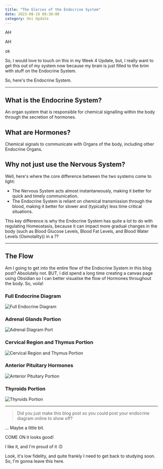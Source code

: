 ```yaml
---
title: "The Glories of the Endocrine System"
date: 2023-08-19 09:30:00
category: Uni Update
---
```


AH

AH

ok

So, I would love to touch on this in my Week 4 Update, but, I really want to get this out of my system now because my brain is just filled to the brim with stuff on the Endocrine System.

So, here's the Endocrine System.

---
## What is the Endocrine System?
An organ system that is responsible for chemical signalling within the body through the secretion of hormones.
## What are Hormones?
Chemical signals to communicate with Organs of the body, including other Endocrine Organs.
## Why not just use the Nervous System?
Well, here's where the core difference between the two systems come to light:
- The Nervous System acts almost instantaneously, making it better for quick and timely communication.
- The Endocrine System is reliant on chemical transmission through the blood, making it better for slower and (typically) less time critical situations.

This key difference is why the Endocrine System has quite a lot to do with regulating Homeostasis, because it can impact more gradual changes in the body (such as Blood Glucose Levels, Blood Fat Levels, and Blood Water Levels (Osmolality)) in a ??

---
## The Flow
Am I going to get into the entire flow of the Endocrine System in this blog post? Absolutely not. BUT, I did spend a long time creating a canvas page using Obsidian so I can better visualise the flow of Hormones throughout the body.
So, voila!
### Full Endocrine Diagram
![Full Endocrine Diagram](../../../../images/2023-08-19/endocrine0.png)
### Adrenal Glands Portion
![Adrenal Diagram Port](../../../../images/2023-08-19/endocrine_adrenal_glands.png)
### Cervical Region and Thymus Portion
![Cervical Region and Thymus Portion](../../../../images/2023-08-19/endocrine_cervical_and_thymus.png)
### Anterior Pituitary Hormones
![Anterior Pituitary Portion](../../../../images/2023-08-19/endocrine_anterior_pituitary_hormones.png)
### Thyroids Portion
![Thyroids Portion](../../../../images/2023-08-19/endocrine_thyroids.png)

---
> Did you just make this blog post so you could post your endocrine diagram online to show off?

...
Maybe a little bit.

COME ON it looks good!

I like it, and I'm proud of it :D

Look, it's low fidelity, and quite frankly I need to get back to studying soon. So, I'm gonna leave this here.